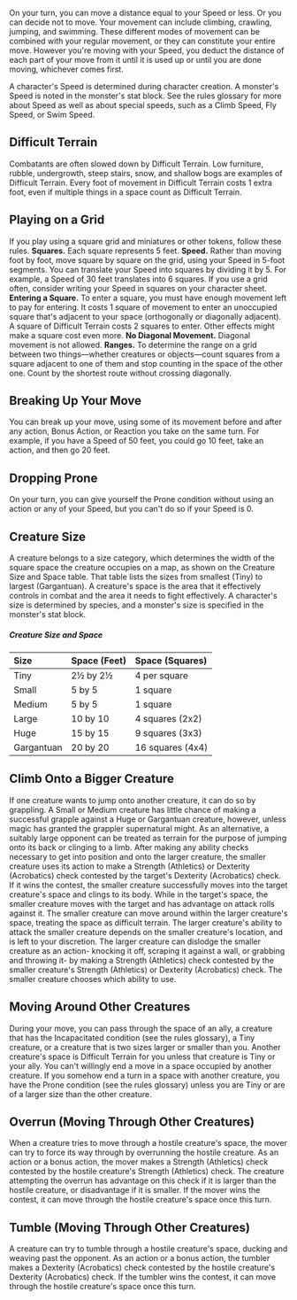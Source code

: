 
On your turn, you can move a distance equal to your Speed or less. Or you can decide not to move. Your movement can include climbing, crawling, jumping, and swimming. These different modes of movement can be combined with your regular movement, or they can constitute your entire move. However you're moving with your Speed, you deduct the distance of each part of your move from it until it is used up or until you are done moving, whichever comes first.

A character's Speed is determined during character creation. A monster's Speed is noted in the monster's stat block. See the rules glossary for more about Speed as well as about special speeds, such as a Climb Speed, Fly Speed, or Swim Speed.

## Difficult Terrain
Combatants are often slowed down by Difficult Terrain. Low furniture, rubble, undergrowth, steep stairs, snow, and shallow bogs are examples of Difficult Terrain. Every foot of movement in Difficult Terrain costs 1 extra foot, even if multiple things in a space count as Difficult Terrain.

## Playing on a Grid
If you play using a square grid and miniatures or other tokens, follow these rules.
**Squares.** Each square represents 5 feet.
**Speed.** Rather than moving foot by foot, move square by square on the grid, using your Speed in 5-foot segments. You can translate your Speed into squares by dividing it by 5. For example, a Speed of 30 feet translates into 6 squares. If you use a grid often, consider writing your Speed in squares on your character sheet.
**Entering a Square.** To enter a square, you must have enough movement left to pay for entering. It costs 1 square of movement to enter an unoccupied square that's adjacent to your space (orthogonally or diagonally adjacent). A square of Difficult Terrain costs 2 squares to enter. Other effects might make a square cost even more.
**No Diagonal Movement.** Diagonal movement is not allowed.
**Ranges.** To determine the range on a grid between two things—whether creatures or objects—count squares from a square adjacent to one of them and stop counting in the space of the other one. Count by the shortest route without crossing diagonally.

## Breaking Up Your Move
You can break up your move, using some of its movement before and after any action, Bonus Action, or Reaction you take on the same turn. For example, if you have a Speed of 50 feet, you could go 10 feet, take an action, and then go 20 feet.

## Dropping Prone
On your turn, you can give yourself the Prone condition without using an action or any of your Speed, but you can't do so if your Speed is 0.

## Creature Size
A creature belongs to a size category, which determines the width of the square space the creature occupies on a map, as shown on the Creature Size and Space table. That table lists the sizes from smallest (Tiny) to largest (Gargantuan). A creature's space is the area that it effectively controls in combat and the area it needs to fight effectively. A character's size is determined by species, and a monster's size is specified in the monster's stat block.

##### Creature Size and Space
| Size       | Space (Feet) | Space (Squares) |
|:-----------|:-------------|:----------------|
| Tiny       | 2½ by 2½     | 4 per square    |
| Small      | 5 by 5       | 1 square        |
| Medium     | 5 by 5       | 1 square        |
| Large      | 10 by 10     | 4 squares (2x2) |
| Huge       | 15 by 15     | 9 squares (3x3) |
| Gargantuan | 20 by 20     | 16 squares (4x4)|


## Climb Onto a Bigger Creature
If one creature wants to jump onto another creature, it can do so by grappling. A Small or Medium creature has little chance of making a successful grapple against a Huge or Gargantuan creature, however, unless magic has granted the grappler supernatural might.
As an alternative, a suitably large opponent can be treated as terrain for the purpose of jumping onto its back or clinging to a limb. After making any ability checks necessary to get into position and onto the larger creature, the smaller creature uses its action to make a Strength (Athletics) or Dexterity (Acrobatics) check contested by the target's Dexterity (Acrobatics) check. If it wins the contest, the smaller creature successfully moves into the target creature's space and clings to its body. While in the target's space, the smaller creature moves with the target and has advantage on attack rolls against it.
The smaller creature can move around within the larger creature's space, treating the space as difficult terrain. The larger creature's ability to attack the smaller creature depends on the smaller creature's location, and is left to your discretion. The larger creature can dislodge the smaller creature as an action- knocking it off, scraping it against a wall, or grabbing and throwing it- by making a Strength (Athletics) check contested by the smaller creature's Strength (Athletics) or Dexterity (Acrobatics) check. The smaller creature chooses which ability to use.


## Moving Around Other Creatures
During your move, you can pass through the space of an ally, a creature that has the Incapacitated condition (see the rules glossary), a Tiny creature, or a creature that is two sizes larger or smaller than you. Another creature's space is Difficult Terrain for you unless that creature is Tiny or your ally. You can't willingly end a move in a space occupied by another creature. If you somehow end a turn in a space with another creature, you have the Prone condition (see the rules glossary) unless you are Tiny or are of a larger size than the other creature.


## Overrun (Moving Through Other Creatures) <Action>
When a creature tries to move through a hostile creature's space, the mover can try to force its way through by overrunning the hostile creature. As an action or a bonus action, the mover makes a Strength (Athletics) check contested by the hostile creature's Strength (Athletics) check. The creature attempting the overrun has advantage on this check if it is larger than the hostile creature, or disadvantage if it is smaller. If the mover wins the contest, it can move through the hostile creature's space once this turn.


## Tumble (Moving Through Other Creatures) <Action>
A creature can try to tumble through a hostile creature's space, ducking and weaving past the opponent. As an action or a bonus action, the tumbler makes a Dexterity (Acrobatics) check contested by the hostile creature's Dexterity (Acrobatics) check. If the tumbler wins the contest, it can move through the hostile creature's space once this turn.